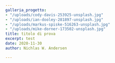 ```yaml
---
galleria_progetto:
- "/uploads/cody-davis-253925-unsplash.jpg"
- "/uploads/ian-dooley-281897-unsplash.jpg"
- "/uploads/markus-spiske-516263-unsplash.jpg"
- "/uploads/mike-dorner-173502-unsplash.jpg"
title: titolo di prova
excerpt: test
date: 2020-11-30
author: Nichlas W. Andersen

---
```

